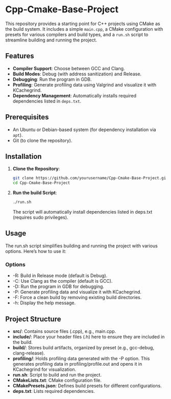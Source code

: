 # Cpp-Cmake-Base-Project

This repository provides a starting point for C++ projects using CMake as the build system. It includes a simple `main.cpp`, a CMake configuration with presets for various compilers and build types, and a `run.sh` script to streamline building and running the project.

## Features

- **Compiler Support**: Choose between GCC and Clang.
- **Build Modes**: Debug (with address sanitization) and Release.
- **Debugging**: Run the program in GDB.
- **Profiling**: Generate profiling data using Valgrind and visualize it with KCachegrind.
- **Dependency Management**: Automatically installs required dependencies listed in `deps.txt`.

## Prerequisites

- An Ubuntu or Debian-based system (for dependency installation via `apt`).
- Git (to clone the repository).

## Installation

1. **Clone the Repository**:
   ```bash
   git clone https://github.com/yourusername/Cpp-Cmake-Base-Project.git
   cd Cpp-Cmake-Base-Project
   ```
2. **Run the build Script**:
   ```bash
   ./run.sh
   ```
   The script will automatically install dependencies listed in deps.txt (requires sudo privileges).
## Usage
The run.sh script simplifies building and running the project with various options. Here’s how to use it:
### Options
- -R: Build in Release mode (default is Debug).
- -C: Use Clang as the compiler (default is GCC).
- -D: Run the program in GDB for debugging.
- -P: Generate profiling data and visualize it with KCachegrind.
- -F: Force a clean build by removing existing build directories.
- -h: Display the help message.
## Project Structure

- **src/**: Contains source files (.cpp), e.g., main.cpp.
- **include/**: Place your header files (.h) here to ensure they are included in the build.
- **build/**: Stores build artifacts, organized by preset (e.g., gcc-debug, clang-release).
- **profiling/**: Holds profiling data generated with the -P option.
  This generates profiling data in profiling/profile.out and opens it in KCachegrind for visualization.
- **run.sh**: Script to build and run the project.
- **CMakeLists.txt**: CMake configuration file.
- **CMakePresets.json**: Defines build presets for different configurations.
- **deps.txt**: Lists required dependencies.
